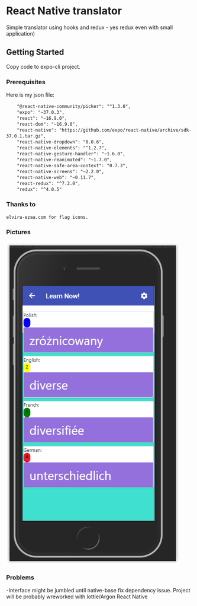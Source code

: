 # React Native translator

Simple translator using hooks and redux - yes redux even with small application)

## Getting Started

Copy code to expo-cli project.

### Prerequisites

Here is my json file:
```
    "@react-native-community/picker": "^1.3.0",
    "expo": "~37.0.3",
    "react": "~16.9.0",
    "react-dom": "~16.9.0",
    "react-native": "https://github.com/expo/react-native/archive/sdk-37.0.1.tar.gz",
    "react-native-dropdown": "0.0.6",
    "react-native-elements": "^1.2.7",
    "react-native-gesture-handler": "~1.6.0",
    "react-native-reanimated": "~1.7.0",
    "react-native-safe-area-context": "0.7.3",
    "react-native-screens": "~2.2.0",
    "react-native-web": "~0.11.7",
    "react-redux": "^7.2.0",
    "redux": "^4.0.5"
```


### Thanks to

```
elvira-ezaa.com for flag icons.
```

### Pictures

![Alt text](readmeMDSource/testimage.PNG?raw=true "Alpha Version")



### Problems
-Interface might be jumbled until native-base fix dependency issue. Project will be probably wreworked with lottie/Argon React Native
